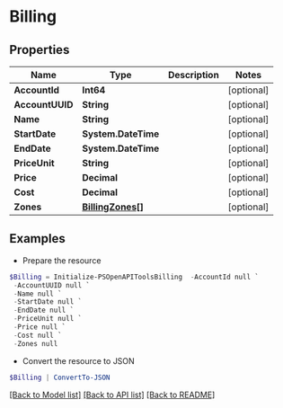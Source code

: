 # Billing
## Properties

Name | Type | Description | Notes
------------ | ------------- | ------------- | -------------
**AccountId** | **Int64** |  | [optional] 
**AccountUUID** | **String** |  | [optional] 
**Name** | **String** |  | [optional] 
**StartDate** | **System.DateTime** |  | [optional] 
**EndDate** | **System.DateTime** |  | [optional] 
**PriceUnit** | **String** |  | [optional] 
**Price** | **Decimal** |  | [optional] 
**Cost** | **Decimal** |  | [optional] 
**Zones** | [**BillingZones[]**](BillingZones.md) |  | [optional] 

## Examples

- Prepare the resource
```powershell
$Billing = Initialize-PSOpenAPIToolsBilling  -AccountId null `
 -AccountUUID null `
 -Name null `
 -StartDate null `
 -EndDate null `
 -PriceUnit null `
 -Price null `
 -Cost null `
 -Zones null
```

- Convert the resource to JSON
```powershell
$Billing | ConvertTo-JSON
```

[[Back to Model list]](../README.md#documentation-for-models) [[Back to API list]](../README.md#documentation-for-api-endpoints) [[Back to README]](../README.md)

